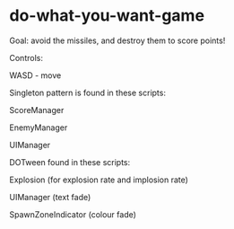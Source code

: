 # do-what-you-want-game

Goal: avoid the missiles, and destroy them to score points!

Controls:

WASD - move

Singleton pattern is found in these scripts:

ScoreManager

EnemyManager

UIManager


DOTween found in these scripts:

Explosion (for explosion rate and implosion rate)

UIManager (text fade)

SpawnZoneIndicator (colour fade)
